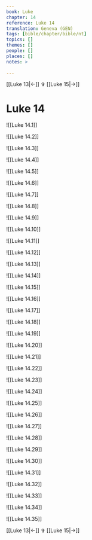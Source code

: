 ```yaml
---
book: Luke
chapter: 14
reference: Luke 14
translation: Geneva (GEN)
tags: [bible/chapter/bible/nt]
topics: []
themes: []
people: []
places: []
notes: >
  
---
```


[[Luke 13|<-]] ✞ [[Luke 15|->]]

# Luke 14

![[Luke 14.1]]

![[Luke 14.2]]

![[Luke 14.3]]

![[Luke 14.4]]

![[Luke 14.5]]

![[Luke 14.6]]

![[Luke 14.7]]

![[Luke 14.8]]

![[Luke 14.9]]

![[Luke 14.10]]

![[Luke 14.11]]

![[Luke 14.12]]

![[Luke 14.13]]

![[Luke 14.14]]

![[Luke 14.15]]

![[Luke 14.16]]

![[Luke 14.17]]

![[Luke 14.18]]

![[Luke 14.19]]

![[Luke 14.20]]

![[Luke 14.21]]

![[Luke 14.22]]

![[Luke 14.23]]

![[Luke 14.24]]

![[Luke 14.25]]

![[Luke 14.26]]

![[Luke 14.27]]

![[Luke 14.28]]

![[Luke 14.29]]

![[Luke 14.30]]

![[Luke 14.31]]

![[Luke 14.32]]

![[Luke 14.33]]

![[Luke 14.34]]

![[Luke 14.35]]

[[Luke 13|<-]] ✞ [[Luke 15|->]]
